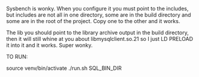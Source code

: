 Sysbench is wonky.  When you configure it you must point to the includes, but includes are not all in one directory,
some are in the build directory and some are in the root of the project.  Copy one to the other and it works.

The lib you should point to the library archive output in the build directory, then it will still whine
at you about libmysqlclient.so.21 so I just LD PRELOAD it into it and it works. Super wonky.


TO RUN:

source venv/bin/activate
./run.sh SQL_BIN_DIR
